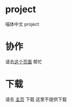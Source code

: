 # project
喵体中文 project
# 协作
请去[这个页面](http://docs.google.com/document/d/19iOUpiQe7Hb0hICIzSy38FQDylOljoBryGht5xAXBIQ/edit?usp=drivesdk) 帮忙

# 下载
请去 [主页]() 下载 这里不提供下载
